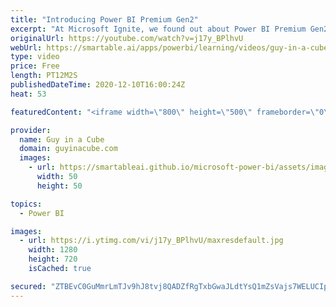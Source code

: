 ```yaml
---
title: "Introducing Power BI Premium Gen2"
excerpt: "At Microsoft Ignite, we found out about Power BI Premium Gen2. It's now available for you to use and WOW! It has changed the game! Adam walks you through what the changes are to help you level up.  Docs: https://docs.microsoft.com/power-bi/admin/service-premium-what-is#power-bi-premium-generation-2-preview"
originalUrl: https://youtube.com/watch?v=j17y_BPlhvU
webUrl: https://smartable.ai/apps/powerbi/learning/videos/guy-in-a-cube-introducing-power-bi-premium-gen2/
type: video
price: Free
length: PT12M2S
publishedDateTime: 2020-12-10T16:00:24Z
heat: 53

featuredContent: "<iframe width=\"800\" height=\"500\" frameborder=\"0\" src=\"https://www.youtube.com/embed/j17y_BPlhvU\" allow=\"accelerometer; autoplay; encrypted-media; gyroscope; picture-in-picture\" allowfullscreen></iframe>"

provider:
  name: Guy in a Cube
  domain: guyinacube.com
  images:
    - url: https://smartableai.github.io/microsoft-power-bi/assets/images/organizations/guyinacube.com-50x50.jpg
      width: 50
      height: 50

topics:
  - Power BI

images:
  - url: https://i.ytimg.com/vi/j17y_BPlhvU/maxresdefault.jpg
    width: 1280
    height: 720
    isCached: true

secured: "ZTBEvC0GuMmrLmTJv9hJ8tvj8QADZfRgTxbGwaJLdtYsQ1mZsVajs7WELUCIpAEGr4WggaqhZakkmYYQodlV3HN90qm7ycjhsg4C50Y3V6e1U2VhbeR3mG8XwyyhbSki9vE+HONao7q+11t7xrI8rBUFpc21TSb15BgtRpBlu5DWuO5bQi8oEqvtCmNaLkPUD6Ornb/HrDa/Pyy9M2xe1/Q0Nw7jpTXr02M0abU8NhD/E0yhPK5Xhl0AN/0hX8K+e6bVufGjtj7ld+Olea8P4DEF2BKOFSe6Mj64PGBsyCXQqNGPqp5CEvUAmUTuebcHU5VpA3YFY2uGoVTDkLA4zJa8QxuBNaAnjyy3Y7J9icDaCETcr9nJyQMzv+TzEGlEOSxLGlXBLHVEz0T1RAtCgh31Y9PvZ9tU54NBsj/zMRY=;B9GgDZYDftEhoNhkuq+hiw=="
---
```


